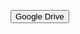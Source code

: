 <button onclick="window.location.href='https://drive.google.com/drive/folders/1R9fBdYUzpxyJTfs4d02PQNkMSRA16PuG?usp=sharing'">Google Drive</button>
